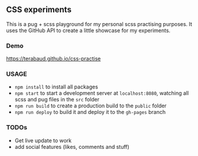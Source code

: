 ## CSS experiments

This is a pug + scss playground for my personal scss practising purposes. It uses the GitHub API 
to create a little showcase for my experiments. 

### Demo

https://terabaud.github.io/css-practise

### USAGE

 * `npm install` to install all packages
 * `npm start` to start a development server at `localhost:8080`, watching all scss and pug files in the `src` folder
 * `npm run build` to create a production build to the `public` folder
 * `npm run deploy` to build it and deploy it to the `gh-pages` branch

### TODOs

 * Get live update to work
 * add social features (likes, comments and stuff)


